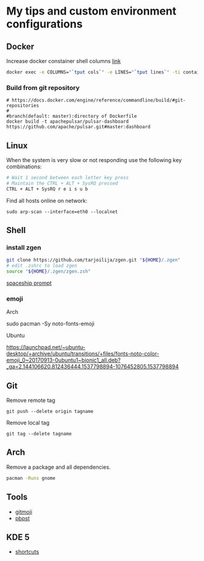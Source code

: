 # My tips and custom environment configurations

## Docker

Increase docker constainer shell columns [link](https://github.com/moby/moby/issues/33794#issuecomment-380969582)

```bash
docker exec -e COLUMNS="`tput cols`" -e LINES="`tput lines`" -ti container bash
```
### Build from git repository

```
# https://docs.docker.com/engine/reference/commandline/build/#git-repositories
#                                                                                 #branch(default: master):directory of Dockerfile
docker build -t apachepulsar/pulsar-dashboard https://github.com/apache/pulsar.git#master:dashboard
```

## Linux

When the system is very slow or not responding use the following key combinations:

```bash
# Wait 1 second between each letter key press
# Maintain the CTRL + ALT + SysRQ pressed
CTRL + ALT + SysRQ r e i s u b
```

Find all hosts online on network:

```
sudo arp-scan --interface=eth0 --localnet
```

## Shell

### install zgen

```bash
git clone https://github.com/tarjoilija/zgen.git "${HOME}/.zgen"
# edit .zshrc to load zgen
source "${HOME}/.zgen/zgen.zsh"
```

[spaceship prompt](https://github.com/denysdovhan/spaceship-prompt)

### emoji

Arch

sudo pacman -Sy noto-fonts-emoji

Ubuntu

https://launchpad.net/~ubuntu-desktop/+archive/ubuntu/transitions/+files/fonts-noto-color-emoji_0~20170913-0ubuntu1~bionic1_all.deb?_ga=2.144106620.812436444.1537798894-1076452805.1537798894

## Git

Remove remote tag
```
git push --delete origin tagname
```

Remove local tag

```
git tag --delete tagname
```

## Arch

Remove a package and all dependencies.

```bash
pacman -Runs gnome
```
## Tools
* [gitmoji](https://github.com/carloscuesta/gitmoji-cli)
* [pbpst](https://github.com/HalosGhost/pbpst)

## KDE 5
* [shortcuts](https://defkey.com/kde-plasma-shortcuts)
